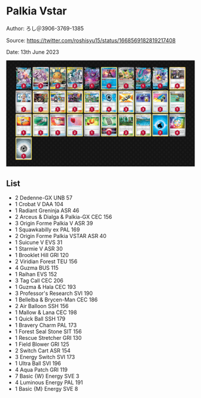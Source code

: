 # Palkia Vstar

Author: ろし＠3906-3769-1385

Source: <https://twitter.com/roshisyu15/status/1668569182819217408>

Date: 13th June 2023

![decklist](../../images/PAL/Palkia%20Vstar/1-%20Palkia%20Vstar.png)

## List

* 2 Dedenne-GX UNB 57
* 1 Crobat V DAA 104
* 1 Radiant Greninja ASR 46
* 2 Arceus & Dialga & Palkia-GX CEC 156
* 3 Origin Forme Palkia V ASR 39
* 1 Squawkabilly ex PAL 169
* 2 Origin Forme Palkia VSTAR ASR 40
* 1 Suicune V EVS 31
* 1 Starmie V ASR 30
* 1 Brooklet Hill GRI 120
* 2 Viridian Forest TEU 156
* 4 Guzma BUS 115
* 1 Raihan EVS 152
* 3 Tag Call CEC 206
* 1 Guzma & Hala CEC 193
* 3 Professor's Research SVI 190
* 1 Bellelba & Brycen-Man CEC 186
* 2 Air Balloon SSH 156
* 1 Mallow & Lana CEC 198
* 1 Quick Ball SSH 179
* 1 Bravery Charm PAL 173
* 1 Forest Seal Stone SIT 156
* 1 Rescue Stretcher GRI 130
* 1 Field Blower GRI 125
* 2 Switch Cart ASR 154
* 3 Energy Switch SVI 173
* 1 Ultra Ball SVI 196
* 4 Aqua Patch GRI 119
* 7 Basic {W} Energy SVE 3
* 4 Luminous Energy PAL 191
* 1 Basic {M} Energy SVE 8
